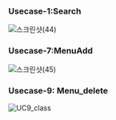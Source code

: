 ### Usecase-1:Search
![스크린샷(44)](https://user-images.githubusercontent.com/29910793/118319714-1d567980-b536-11eb-89a9-b54152735a33.png)

### Usecase-7:MenuAdd
![스크린샷(45)](https://user-images.githubusercontent.com/29910793/118319753-2ba49580-b536-11eb-9ab0-b368727f5687.png)

### Usecase-9: Menu_delete
![UC9_class](https://user-images.githubusercontent.com/29854638/118343437-f9aa2800-b563-11eb-8719-2dd5a10ac6bb.jpg)
